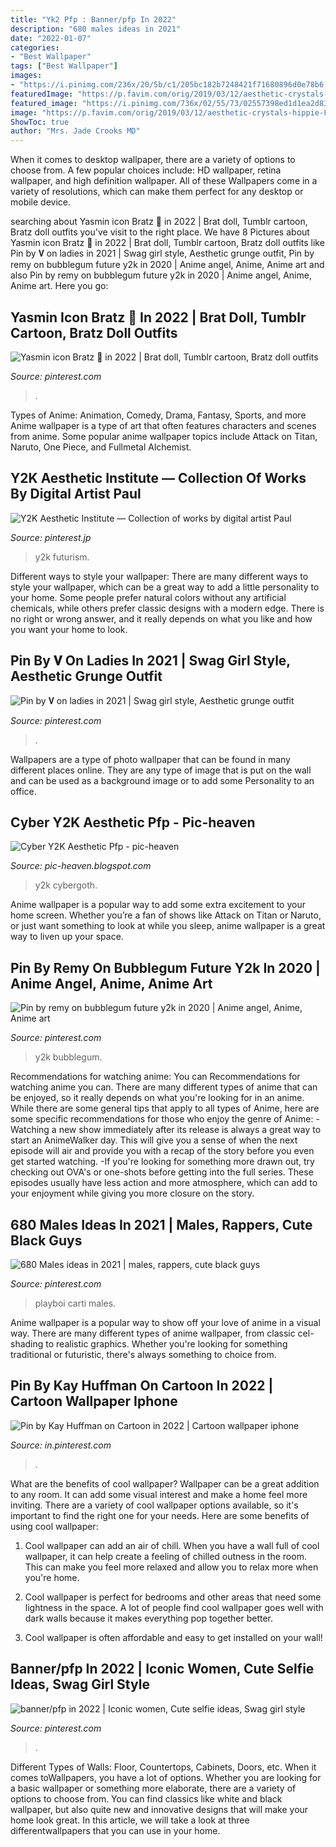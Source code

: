 ```yaml
---
title: "Yk2 Pfp : Banner/pfp In 2022"
description: "680 males ideas in 2021"
date: "2022-01-07"
categories:
- "Best Wallpaper"
tags: ["Best Wallpaper"]
images:
- "https://i.pinimg.com/236x/20/5b/c1/205bc182b7248421f71680896d0e78b6.jpg"
featuredImage: "https://p.favim.com/orig/2019/03/12/aesthetic-crystals-hippie-Favim.com-7000863.jpg"
featured_image: "https://i.pinimg.com/736x/02/55/73/02557398ed1d1ea2d83dd7a6e2b1ddc7.jpg"
image: "https://p.favim.com/orig/2019/03/12/aesthetic-crystals-hippie-Favim.com-7000863.jpg"
ShowToc: true
author: "Mrs. Jade Crooks MD"
---
```



When it comes to desktop wallpaper, there are a variety of options to choose from. A few popular choices include: HD wallpaper, retina wallpaper, and high definition wallpaper. All of these Wallpapers come in a variety of resolutions, which can make them perfect for any desktop or mobile device. 

	

		
searching about Yasmin icon Bratz 🦋 in 2022 | Brat doll, Tumblr cartoon, Bratz doll outfits you've visit to the right place. We have 8 Pictures about Yasmin icon Bratz 🦋 in 2022 | Brat doll, Tumblr cartoon, Bratz doll outfits like Pin by 𝐕 on ladies in 2021 | Swag girl style, Aesthetic grunge outfit, Pin by remy on bubblegum future y2k in 2020 | Anime angel, Anime, Anime art and also Pin by remy on bubblegum future y2k in 2020 | Anime angel, Anime, Anime art. Here you go:
		
    
## Yasmin Icon Bratz 🦋 In 2022 | Brat Doll, Tumblr Cartoon, Bratz Doll Outfits

<img loading=lazy src="https://i.pinimg.com/originals/20/77/00/207700279b01149d9e8b613a8033356b.jpg" onerror="this.onerror=null;this.src='https://tse2.mm.bing.net/th?id=OIP.lurAjk3I9rtv_IAqxlbKXwHaFj&amp;pid=15.1';" alt="Yasmin icon Bratz 🦋 in 2022 | Brat doll, Tumblr cartoon, Bratz doll outfits">

_Source: pinterest.com_

>. 

	

Types of Anime: Animation, Comedy, Drama, Fantasy, Sports, and more
Anime wallpaper is a type of art that often features characters and scenes from anime. Some popular anime wallpaper topics include Attack on Titan, Naruto, One Piece, and Fullmetal Alchemist.

    
## Y2K Aesthetic Institute — Collection Of Works By Digital Artist Paul

<img loading=lazy src="https://i.pinimg.com/736x/02/55/73/02557398ed1d1ea2d83dd7a6e2b1ddc7.jpg" onerror="this.onerror=null;this.src='https://tse1.mm.bing.net/th?id=OIP.oJfI-gDXsFZ9SYT28f2qxAHaKA&amp;pid=15.1';" alt="Y2K Aesthetic Institute — Collection of works by digital artist Paul">

_Source: pinterest.jp_

>y2k futurism. 

	

Different ways to style your wallpaper:
There are many different ways to style your wallpaper, which can be a great way to add a little personality to your home. Some people prefer natural colors without any artificial chemicals, while others prefer classic designs with a modern edge. There is no right or wrong answer, and it really depends on what you like and how you want your home to look.

    
## Pin By 𝐕 On Ladies In 2021 | Swag Girl Style, Aesthetic Grunge Outfit

<img loading=lazy src="https://i.pinimg.com/736x/11/10/5b/11105b3a768f20194a7dd4e17a6a78fa.jpg" onerror="this.onerror=null;this.src='https://tse1.mm.bing.net/th?id=OIP.0msBlQYDhCP-DsiITscvrAHaHU&amp;pid=15.1';" alt="Pin by 𝐕 on ladies in 2021 | Swag girl style, Aesthetic grunge outfit">

_Source: pinterest.com_

>. 

	



Wallpapers are a type of photo wallpaper that can be found in many different places online. They are any type of image that is put on the wall and can be used as a background image or to add some Personality to an office.

    
## Cyber Y2K Aesthetic Pfp - Pic-heaven

<img loading=lazy src="https://p.favim.com/orig/2019/03/12/aesthetic-crystals-hippie-Favim.com-7000863.jpg" onerror="this.onerror=null;this.src='https://tse4.mm.bing.net/th?id=OIP.fPyQ4VS_U8BGZ7Cjv1WHBQHaHa&amp;pid=15.1';" alt="Cyber Y2K Aesthetic Pfp - pic-heaven">

_Source: pic-heaven.blogspot.com_

>y2k cybergoth. 

	

Anime wallpaper is a popular way to add some extra excitement to your home screen. Whether you’re a fan of shows like Attack on Titan or Naruto, or just want something to look at while you sleep, anime wallpaper is a great way to liven up your space.

    
## Pin By Remy On Bubblegum Future Y2k In 2020 | Anime Angel, Anime, Anime Art

<img loading=lazy src="https://i.pinimg.com/736x/04/1b/f5/041bf57684564163b2551b662fa2550b.jpg" onerror="this.onerror=null;this.src='https://tse4.mm.bing.net/th?id=OIP.3PY3KbrSNxgoiUFh9eAV6gHaIW&amp;pid=15.1';" alt="Pin by remy on bubblegum future y2k in 2020 | Anime angel, Anime, Anime art">

_Source: pinterest.com_

>y2k bubblegum. 

	

Recommendations for watching anime: You can
Recommendations for watching anime you can. There are many different types of anime that can be enjoyed, so it really depends on what you're looking for in an anime. While there are some general tips that apply to all types of Anime, here are some specific recommendations for those who enjoy the genre of Anime: 
-Watching a new show immediately after its release is always a great way to start an AnimeWalker day. This will give you a sense of when the next episode will air and provide you with a recap of the story before you even get started watching. 
-If you're looking for something more drawn out, try checking out OVA's or one-shots before getting into the full series. These episodes usually have less action and more atmosphere, which can add to your enjoyment while giving you more closure on the story.

    
## 680 Males Ideas In 2021 | Males, Rappers, Cute Black Guys

<img loading=lazy src="https://i.pinimg.com/236x/20/5b/c1/205bc182b7248421f71680896d0e78b6.jpg" onerror="this.onerror=null;this.src='https://tse2.mm.bing.net/th?id=OIP.QW94mQu73IcNP358vCLvqwAAAA&amp;pid=15.1';" alt="680 Males ideas in 2021 | males, rappers, cute black guys">

_Source: pinterest.com_

>playboi carti males. 

	

Anime wallpaper is a popular way to show off your love of anime in a visual way. There are many different types of anime wallpaper, from classic cel-shading to realistic graphics. Whether you're looking for something traditional or futuristic, there's always something to choice from.

    
## Pin By Kay Huffman On Cartoon In 2022 | Cartoon Wallpaper Iphone

<img loading=lazy src="https://i.pinimg.com/736x/02/25/56/02255614223fcc3ddeef1fb2258882c4.jpg" onerror="this.onerror=null;this.src='https://tse2.mm.bing.net/th?id=OIP.2wFCWqm4eo9VQimX9mnioAHaGB&amp;pid=15.1';" alt="Pin by Kay Huffman on Cartoon in 2022 | Cartoon wallpaper iphone">

_Source: in.pinterest.com_

>. 

	

What are the benefits of cool wallpaper?
Wallpaper can be a great addition to any room. It can add some visual interest and make a home feel more inviting. There are a variety of cool wallpaper options available, so it's important to find the right one for your needs. Here are some benefits of using cool wallpaper: 
1. Cool wallpaper can add an air of chill. When you have a wall full of cool wallpaper, it can help create a feeling of chilled outness in the room. This can make you feel more relaxed and allow you to relax more when you're home. 

2. Cool wallpaper is perfect for bedrooms and other areas that need some lightness in the space. A lot of people find cool wallpaper goes well with dark walls because it makes everything pop together better. 

3. Cool wallpaper is often affordable and easy to get installed on your wall!

    
## Banner/pfp In 2022 | Iconic Women, Cute Selfie Ideas, Swag Girl Style

<img loading=lazy src="https://i.pinimg.com/736x/3b/ee/2c/3bee2ca688ab16700c477a8ee0922da4.jpg" onerror="this.onerror=null;this.src='https://tse1.mm.bing.net/th?id=OIP.xtfYSHYa7oFdepaDtKHaPQHaFM&amp;pid=15.1';" alt="banner/pfp in 2022 | Iconic women, Cute selfie ideas, Swag girl style">

_Source: pinterest.com_

>. 

	

Different Types of Walls: Floor, Countertops, Cabinets, Doors, etc.
When it comes toWallpapers, you have a lot of options. Whether you are looking for a basic wallpaper or something more elaborate, there are a variety of options to choose from. You can find classics like white and black wallpaper, but also quite new and innovative designs that will make your home look great. In this article, we will take a look at three differentwallpapers that you can use in your home.

